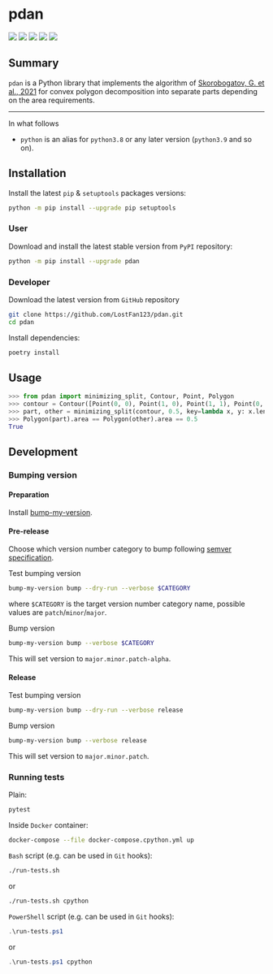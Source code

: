pdan
===========


[![](https://travis-ci.org/LostFan123/pdan.svg?branch=master)](https://travis-ci.org/LostFan123/pdan "Travis CI")
[![](https://dev.azure.com/skorobogatov/pdan/_apis/build/status/LostFan123.pdan?branchName=master)](https://dev.azure.com/skorobogatov/pdan/_build/latest?definitionId=2&branchName=master "Azure Pipelines")
[![](https://codecov.io/gh/LostFan123/pdan/branch/master/graph/badge.svg)](https://codecov.io/gh/LostFan123/pdan "Codecov")
[![](https://img.shields.io/github/license/LostFan123/pdan.svg)](https://github.com/LostFan123/pdan/blob/master/LICENSE "License")
[![](https://badge.fury.io/py/pdan.svg)](https://badge.fury.io/py/pdan "PyPI")

Summary
-------

`pdan` is a Python library that implements the algorithm of 
[Skorobogatov, G. et al., 2021](https://ieeexplore.ieee.org/abstract/document/9646907)
for convex polygon decomposition into separate parts depending on the area 
requirements.

---

In what follows
- `python` is an alias for `python3.8` or any later
version (`python3.9` and so on).

Installation
------------

Install the latest `pip` & `setuptools` packages versions:
  ```bash
  python -m pip install --upgrade pip setuptools
  ```

### User

Download and install the latest stable version from `PyPI` repository:
  ```bash
  python -m pip install --upgrade pdan
  ```

### Developer

Download the latest version from `GitHub` repository
```bash
git clone https://github.com/LostFan123/pdan.git
cd pdan
```

Install dependencies:
  ```bash
  poetry install
  ```

Usage
-----------
```python
>>> from pdan import minimizing_split, Contour, Point, Polygon
>>> contour = Contour([Point(0, 0), Point(1, 0), Point(1, 1), Point(0, 1)])
>>> part, other = minimizing_split(contour, 0.5, key=lambda x, y: x.length)
>>> Polygon(part).area == Polygon(other).area == 0.5
True
```

Development
-----------

### Bumping version

#### Preparation

Install
[bump-my-version](https://github.com/callowayproject/bump-my-version/tree/master?tab=readme-ov-file#installation).

#### Pre-release

Choose which version number category to bump following [semver
specification](http://semver.org/).

Test bumping version
```bash
bump-my-version bump --dry-run --verbose $CATEGORY
```

where `$CATEGORY` is the target version number category name, possible
values are `patch`/`minor`/`major`.

Bump version
```bash
bump-my-version bump --verbose $CATEGORY
```

This will set version to `major.minor.patch-alpha`. 

#### Release

Test bumping version
```bash
bump-my-version bump --dry-run --verbose release
```

Bump version
```bash
bump-my-version bump --verbose release
```

This will set version to `major.minor.patch`.

### Running tests

Plain:
  ```bash
  pytest
  ```

Inside `Docker` container:
  ```bash
  docker-compose --file docker-compose.cpython.yml up
  ```

`Bash` script (e.g. can be used in `Git` hooks):
  ```bash
  ./run-tests.sh
  ```
  or
  ```bash
  ./run-tests.sh cpython
  ```

`PowerShell` script (e.g. can be used in `Git` hooks):
  ```powershell
  .\run-tests.ps1
  ```
  or
  ```powershell
  .\run-tests.ps1 cpython
  ```
